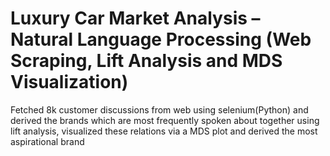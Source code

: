 # Luxury Car Market Analysis – Natural Language Processing (Web Scraping, Lift Analysis and MDS Visualization)
Fetched 8k customer discussions from web using selenium(Python) and derived the brands which are most frequently
spoken about together using lift analysis, visualized these relations via a MDS plot and derived the most aspirational brand
